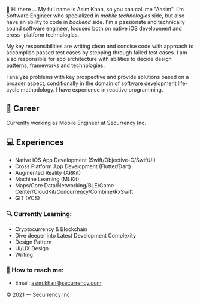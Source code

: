 👋 Hi there ... My full name is Asim Khan, so you can call me "Aasim". I'm Software Engineer who specialized in *mobile technologies* side, but also have an ability to code in *backend* side. I'm a passionate and technically sound software engineer, focused both on native iOS development and cross- platform technologies.

My key responsibilities are writing clean and concise code with approach to accomplish passed test cases by stepping through failed test cases. I am also responsible for app architecture with abilities to decide design patterns, frameworks and technologies.

I analyze problems with key prospective and provide solutions based on a broader aspect, conditionally in the domain of software development life-cycle methodology.
I have experience in reactive programming.


## 💼 Career
Currenlty working as Mobile Engineer at Securrency Inc.


## 💻 Experiences
- Native iOS App Development (Swift/Objective-C/SwiftUI)
- Cross Platform App Development (Flutter/Dart) 
- Augmented Reality (ARKit) 
- Machine Learning (MLKit)
- Maps/Core Data/Networking/BLE/Game Center/CloudKit/Concurrency/Combine/RxSwift
- GIT (VCS)

### 🔍 Currently Learning:
- Cryptocurrency & Blockchain
- Dive deeper into Latest Development Complexity
- Design Pattern
- UI/UX Design
- Writing

### 🚀 How to reach me:
- Email: [asim.khan@securrency.com](mailto:asim.khan@securrency.com)

© 2021 — Securrency Inc
